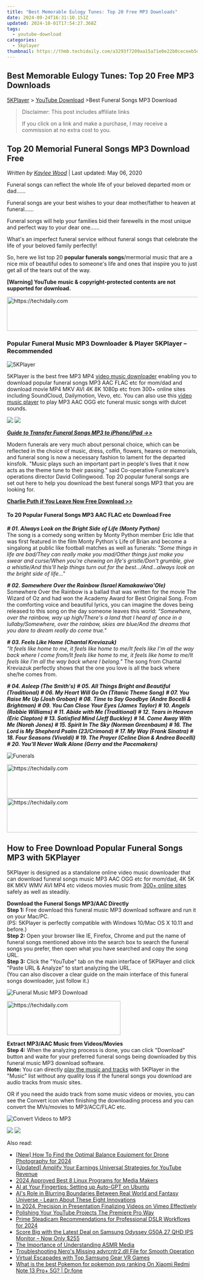 ```yaml
---
title: "Best Memorable Eulogy Tunes: Top 20 Free MP3 Downloads"
date: 2024-09-24T16:31:10.151Z
updated: 2024-10-01T17:54:27.368Z
tags:
  - youtube-download
categories:
  - 5kplayer
thumbnail: https://thmb.techidaily.com/a3293f7209aa15a71e0e22b0ceceeb5d43595d799fa4a5a92be66390c4a5c2d5.jpg
---
```


## Best Memorable Eulogy Tunes: Top 20 Free MP3 Downloads

[5KPlayer](https://tools.techidaily.com/5kplayer/products/) \> [YouTube Download](https://tools.techidaily.com/5kplayer/youtube-download/) \>Best Funeral Songs MP3 Download

>  Disclaimer: This post includes affiliate links
>
>  If you click on a link and make a purchase, I may receive a commission at no extra cost to you.
>

## Top 20 Memorial Funeral Songs MP3 Download Free

 _Written by [Kaylee Wood](https://www.quora.com/profile/Amanda-Hu-21)_ | Last updated: May 06, 2020 

Funeral songs can reflect the whole life of your beloved departed mom or dad……

Funeral songs are your best wishes to your dear mother/father to heaven at funeral……

Funeral songs will help your families bid their farewells in the most unique and perfect way to your dear one……

What's an imperfect funeral service without funeral songs that celebrate the life of your beloved family perfectly!

  
So, here we list top 20 **popular funerals songs**/mermorial music that are a nice mix of beautiful odes to someone's life and ones that inspire you to just get all of the tears out of the way.

**\[Warning\] YouTube music & copyright-protected contents are not supported for download.**

<!-- affiliate ads begin -->
<a href="https://appsumo.8odi.net/c/5597632/2043638/7443" target="_top" id="2043638">
  <img src="//a.impactradius-go.com/display-ad/7443-2043638" border="0" alt="https://techidaily.com" width="728" height="90"/>
</a>
<img height="0" width="0" src="https://appsumo.8odi.net/i/5597632/2043638/7443" style="position:absolute;visibility:hidden;" border="0" />
<!-- affiliate ads end -->

### Popular Funeral Music MP3 Downloader & Player 5KPlayer – Recommended

![5KPlayer](https://www.5kplayer.com/youtube-download/img/5kplayer-icon-1202.png) 

5KPlayer is the best free MP3 MP4 [video music downloader](https://tools.techidaily.com/5kplayer/youtube-download/) enabling you to download popular funeral songs MP3 AAC FLAC etc for mom/dad and download movie MP4 MKV AVI 4K 8K 1080p etc from 300+ online sites including SoundCloud, Dailymotion, Vevo, etc. You can also use this [video music player](https://tools.techidaily.com/5kplayer/video-music-player/) to play MP3 AAC OGG etc funeral music songs with dulcet sounds.

[![](https://www.5kplayer.com/youtube-download/../button/freedownwhitewin.png)](https://tools.techidaily.com/5kplayer/products/) [![](https://www.5kplayer.com/youtube-download/../button/freedownbackmac.png)](https://tools.techidaily.com/5kplayer/products/) 

**_[Guide to Transfer Funeral Songs MP3 to iPhone/iPad ->>](https://tools.techidaily.com/5kplayer/iphone-manager/)_**

Modern funerals are very much about personal choice, which can be reflected in the choice of music, dress, coffin, flowers, heares or memorials, and funeral song is now a necessary fashion to lament for the departed kinsfolk. "Music plays such an important part in people's lives that it now acts as the theme tune to their passing." said Co-operative Funeralcare's operations director David Collingwood. Top 20 popular funeral songs are set out here to help you download the best funeral songs MP3 that you are looking for.

**[Charlie Puth if You Leave Now Free Download >>](https://tools.techidaily.com/5kplayer/iphone-manager/)**

#### **To 20 Popular Funeral Songs MP3 AAC FLAC etc Download Free**

_**\# 01\. Always Look on the Bright Side of Life (Monty Python)**_  
 The song is a comedy song written by Monty Python member Eric Idle that was first featured in the film Monty Python's Life of Brian and become a singalong at public like football matches as well as funerals: _"Some things in life are bad/They can really make you mad/Other things just make you swear and curse/When you're chewing on life's gristle/Don't grumble, give a whistle/And this'll help things turn out for the best.../And...always look on the bright side of life..."_ 

_**\# 02\. Somewhere Over the Rainbow (Israel Kamakawiwo'Ole)**_  
 Somewhere Over the Rainbow is a ballad that was written for the movie The Wizard of Oz and had won the Academy Award for Best Original Song. From the comforting voice and beautiful lyrics, you can imagine the doves being released to this song on the day someone leaves this world: _"Somewhere, over the rainbow, way up high/There's a land that I heard of once in a lullaby/Somewhere, over the rainbow, skies are blue/And the dreams that you dare to dream really do come true."_

_**\# 03\. Feels Like Home (Chantal Kreviazuk)**_  
_"It feels like home to me, it feels like home to me/It feels like I'm all the way back where I come from/It feels like home to me, it feels like home to me/It feels like I'm all the way back where I belong."_ The song from Chantal Kreviazuk perfectly shows that the one you love is all the back where she/he comes from.

_**\# 04\. Asleep (The Smith's)**_ 
 _**\# 05\. All Things Bright and Beautiful (Traditional)**_ 
 _**\# 06\. My Heart Will Go On (Titanic Theme Song)**_ 
 _**\# 07\. You Raise Me Up (Josh Groban)**_ 
 _**\# 08\. Time to Say Goodbye (Andre Bocelli & Brightman)**_ 
 _**\# 09\. You Can Close Your Eyes (James Taylor)**_ 
 _**\# 10\. Angels (Robbie Williams)**_ 
 _**\# 11\. Abide with Me (Traditional)**_ 
 _**\# 12\. Tears in Heaven (Eric Clapton)**_ 
 _**\# 13\. Satisfied Mind (Jeff Buckley)**_ 
 _**\# 14\. Come Away With Me (Norah Jones)**_ 
 _**\# 15\. Spirit In The Sky (Norman Greenbaum)**_ 
 _**\# 16\. The Lord is My Shepherd Psalm (23/Crimond)**_ 
 _**\# 17\. My Way (Frank Sinatra)**_ 
 _**\# 18\. Four Seasons (Vivaldi)**_ 
 _**\# 19\. The Prayer (Celine Dion & Andrea Bocelli)**_ 
 _**\# 20\. You'll Never Walk Alone (Gerry and the Pacemakers)**_

![Funerals](https://www.5kplayer.com/youtube-download/img/funeral-hky.jpg) 

<!-- affiliate ads begin -->
<a href="https://appsumo.8odi.net/c/5597632/2151882/7443" target="_top" id="2151882">
  <img src="//a.impactradius-go.com/display-ad/7443-2151882" border="0" alt="https://techidaily.com" width="600" height="90"/>
</a>
<img height="0" width="0" src="https://appsumo.8odi.net/i/5597632/2151882/7443" style="position:absolute;visibility:hidden;" border="0" />
<!-- affiliate ads end -->

<!-- affiliate ads begin -->
<a href="https://appsumo.8odi.net/c/5597632/2049390/7443" target="_top" id="2049390">
  <img src="//a.impactradius-go.com/display-ad/7443-2049390" border="0" alt="https://techidaily.com" width="728" height="90"/>
</a>
<img height="0" width="0" src="https://appsumo.8odi.net/i/5597632/2049390/7443" style="position:absolute;visibility:hidden;" border="0" />
<!-- affiliate ads end -->

## How to Free Download Popular Funeral Songs MP3 with 5KPlayer

5KPlayer is designed as a standalone online video music downloader that can download funeral songs music MP3 AAC OGG etc for mom/dad, 4K 5K 8K MKV WMV AVI MP4 etc videos movies music from [300+ online sites](https://tools.techidaily.com/5kplayer/youtube-download/) safely as well as steadily.

**Download the Funeral Songs MP3/AAC Directly**  
**Step 1:** Free download this funeral music MP3 download software and run it on your Mac/PC.   
 (PS: 5KPlayer is perfectly compatible with Windows 10/Mac OS X 10.11 and before.)  
**Step 2:** Open your browser like IE, Firefox, Chrome and put the name of funeral songs mentioned above into the search box to search the funeral songs you prefer, then open what you have searched and copy the song URL.   
**Step 3:** Click the "YouTube" tab on the main interface of 5KPlayer and click "Paste URL & Analyze" to start analyzing the URL.   
(You can also discover a clear guide on the main interface of this funeral songs downloader, just follow it.)

![Funeral Music MP3 Download](https://www.5kplayer.com/youtube-download/img/funeral-music-mp3-download.png) 

<!-- affiliate ads begin -->
<a href="https://aligracehair.sjv.io/c/5597632/2016165/19272" target="_top" id="2016165">
  <img src="//a.impactradius-go.com/display-ad/19272-2016165" border="0" alt="https://techidaily.com" width="300" height="90"/>
</a>
<img height="0" width="0" src="https://aligracehair.sjv.io/i/5597632/2016165/19272" style="position:absolute;visibility:hidden;" border="0" />
<!-- affiliate ads end -->

**Extract MP3/AAC Music from Videos/Movies**  
**Step 4:** When the analyzing process is done, you can click "Download" button and waite for your preferred funeral songs being downloaded by this funeral music MP3 download software.  
**Note:** You can directly [play the music and tracks](https://tools.techidaily.com/5kplayer/video-music-player/) with 5KPlayer in the "Music" list without any quality loss if the funeral songs you download are audio tracks from music sites.   
  
OR if you need the auido track from some music videos or movies, you can see the Convert icon when finishing the downloading process and you can convert the MVs/movies to MP3/ACC/FLAC etc.

![Convert Videos to MP3](https://www.5kplayer.com/youtube-download/img/convert-to-mp3.png) 

[![](https://www.5kplayer.com/youtube-download/../button/freedownwhitewin.png)](https://tools.techidaily.com/5kplayer/products/) [![](https://www.5kplayer.com/youtube-download/../button/freedownbackmac.png)](https://tools.techidaily.com/5kplayer/products/)

<ins class="adsbygoogle"
     style="display:block"
     data-ad-format="autorelaxed"
     data-ad-client="ca-pub-7571918770474297"
     data-ad-slot="1223367746"></ins>

<ins class="adsbygoogle"
     style="display:block"
     data-ad-client="ca-pub-7571918770474297"
     data-ad-slot="8358498916"
     data-ad-format="auto"
     data-full-width-responsive="true"></ins>

<span class="atpl-alsoreadstyle">Also read:</span>
<div><ul>
<li><a href="https://article-helps.techidaily.com/new-how-to-find-the-optimal-balance-equipment-for-drone-photography-for-2024/"><u>[New] How To Find the Optimal Balance Equipment for Drone Photography for 2024</u></a></li>
<li><a href="https://youtube-video-recordings.techidaily.com/updated-amplify-your-earnings-universal-strategies-for-youtube-revenue/"><u>[Updated] Amplify Your Earnings Universal Strategies for YouTube Revenue</u></a></li>
<li><a href="https://youtube-video-recordings.techidaily.com/2024-approved-best-8-linux-programs-for-media-makers/"><u>2024 Approved Best 8 Linux Programs for Media Makers</u></a></li>
<li><a href="https://tech-haven.techidaily.com/ai-at-your-fingertips-setting-up-auto-gpt-on-ubuntu/"><u>AI at Your Fingertips: Setting up Auto-GPT on Ubuntu</u></a></li>
<li><a href="https://tech-haven.techidaily.com/ais-role-in-blurring-boundaries-between-real-world-and-fantasy-universe-learn-about-these-eight-innovations/"><u>AI's Role in Blurring Boundaries Between Real World and Fantasy Universe - Learn About These Eight Innovations</u></a></li>
<li><a href="https://vimeo-videos.techidaily.com/in-2024-precision-in-presentation-finalizing-videos-on-vimeo-effectively/"><u>In 2024, Precision in Presentation Finalizing Videos on Vimeo Effectively</u></a></li>
<li><a href="https://youtube-video-recordings.techidaily.com/polishing-your-youtube-projects-the-premiere-pro-way/"><u>Polishing Your YouTube Projects The Premiere Pro Way</u></a></li>
<li><a href="https://extra-approaches.techidaily.com/prime-steadicam-recommendations-for-professional-dslr-workflows-for-2024/"><u>Prime Steadicam Recommendations for Professional DSLR Workflows for 2024</u></a></li>
<li><a href="https://hardware-reviews.techidaily.com/1723862788414-score-big-with-the-latest-deal-on-samsung-odyssey-g50a-27-qhd-ips-monitor-now-only-255/"><u>Score Big with the Latest Deal on Samsung Odyssey G50A 27 QHD IPS Monitor – Now Only $255</u></a></li>
<li><a href="https://youtube-video-recordings.techidaily.com/the-importance-of-understanding-asmr-media/"><u>The Importance of Understanding ASMR Media</u></a></li>
<li><a href="https://techno-recovery.techidaily.com/troubleshooting-neros-missing-advrcntr2dll-file-for-smooth-operation/"><u>Troubleshooting Nero's Missing advrcntr2.dll File for Smooth Operation</u></a></li>
<li><a href="https://extra-information.techidaily.com/virtual-escapades-with-top-samsung-gear-vr-games/"><u>Virtual Escapades with Top Samsung Gear VR Games</u></a></li>
<li><a href="https://android-pokemon-go.techidaily.com/what-is-the-best-pokemon-for-pokemon-pvp-ranking-on-xiaomi-redmi-note-13-proplus-5g-drfone-by-drfone-virtual-android/"><u>What is the best Pokemon for pokemon pvp ranking On Xiaomi Redmi Note 13 Pro+ 5G? | Dr.fone</u></a></li>
</ul></div>

